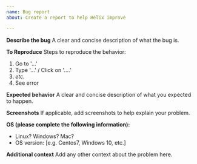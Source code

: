 ```yaml
---
name: Bug report
about: Create a report to help Helix improve

---
```


**Describe the bug**
A clear and concise description of what the bug is.

**To Reproduce**
Steps to reproduce the behavior:
1. Go to '...'
2. Type '...' / Click on '....'
3. _etc._
4. See error

**Expected behavior**
A clear and concise description of what you expected to happen.

**Screenshots**
If applicable, add screenshots to help explain your problem.

**OS (please complete the following information):**
 - Linux? Windows? Mac?
 - OS version: [e.g. Centos7, Windows 10, etc.]

**Additional context**
Add any other context about the problem here.
